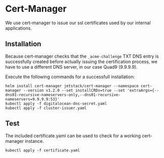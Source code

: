# Cert-Manager
We use cert-manager to issue our ssl certificates used by our internal applications.

## Installation
Because cert-manager checks that the `_acme-challenge` TXT DNS entry is successfully created before actually issuing the certification process,
we have to use a different DNS server, in our case Quad9 (9.9.9.9).

Execute the following commands for a successfull installation:

    helm install cert-manager jetstack/cert-manager --namespace cert-manager --version v1.2.0 --set installCRDs=true --set 'extraArgs={--dns01-recursive-nameservers-only,--dns01-recursive-nameservers=9.9.9.9:53}'
    kubectl apply -f digitalocean-dns-secret.yaml    
    kubectl apply -f cluster-issuer.yaml

## Test
The included certificate.yaml can be used to check for a working cert-manager instance.

    kubectl apply -f certificate.yaml
